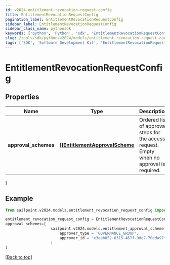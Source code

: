 ```yaml
---
id: v2024-entitlement-revocation-request-config
title: EntitlementRevocationRequestConfig
pagination_label: EntitlementRevocationRequestConfig
sidebar_label: EntitlementRevocationRequestConfig
sidebar_class_name: pythonsdk
keywords: ['python', 'Python', 'sdk', 'EntitlementRevocationRequestConfig', 'V2024EntitlementRevocationRequestConfig'] 
slug: /tools/sdk/python/v2024/models/entitlement-revocation-request-config
tags: ['SDK', 'Software Development Kit', 'EntitlementRevocationRequestConfig', 'V2024EntitlementRevocationRequestConfig']
---
```


# EntitlementRevocationRequestConfig


## Properties

Name | Type | Description | Notes
------------ | ------------- | ------------- | -------------
**approval_schemes** | [**[]EntitlementApprovalScheme**](entitlement-approval-scheme) | Ordered list of approval steps for the access request. Empty when no approval is required. | [optional] 
}

## Example

```python
from sailpoint.v2024.models.entitlement_revocation_request_config import EntitlementRevocationRequestConfig

entitlement_revocation_request_config = EntitlementRevocationRequestConfig(
approval_schemes=[
                    sailpoint.v2024.models.entitlement_approval_scheme.EntitlementApprovalScheme(
                        approver_type = 'GOVERNANCE_GROUP', 
                        approver_id = 'e3eab852-8315-467f-9de7-70eda97f63c8', )
                    ]
)

```
[[Back to top]](#) 

